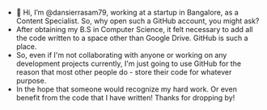 - 👋 Hi, I’m @dansierrasam79, working at a startup in Bangalore, as a Content Specialist. So, why open such a GitHub account, you might ask?
- After obtaining my B.S in Computer Science, it felt necessary to add all the code written to a space other than Google Drive. GitHub is such a place. 
- So, even if I'm not collaborating with anyone or working on any development projects currently, I'm just going to use GitHub for the reason that most other people do - store their code for whatever purpose.
- In the hope that someone would recognize my hard work. Or even benefit from the code that I have written!
Thanks for dropping by!

<!---
dansierrasam79/dansierrasam79 is a ✨ special ✨ repository because its `README.md` (this file) appears on your GitHub profile.
You can click the Preview link to take a look at your changes.
--->
